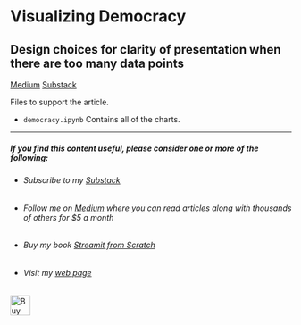 # Visualizing Democracy

## Design choices for clarity of presentation when there are too many data points

[Medium](https://medium.com/p/4f3bb5ae35f9/edit) [Substack](https://technofile.substack.com/p/visualizing-democracy)

Files to support the article.

- ``democracy.ipynb`` Contains all of the charts.

---

##### If you find this content useful, please consider one or more of the following:

- ###### Subscribe to my [Substack](https://technofile.substack.com/)
- ###### Follow me on  [Medium](https://medium.com/@alan-jones) where you can read articles along with thousands of others for $5 a month
- ###### Buy my book [ _Streamit from Scratch_](https://alanjones2.github.io/streamlitfromscratch/)
- ###### Visit my [web page](alanjones2.github.io)

<a href='https://ko-fi.com/M4M64THKG' target='_blank'><img height='36' style='border:0px;height:36px;' src='https://storage.ko-fi.com/cdn/kofi2.png?v=3' border='0' alt='Buy Me a Coffee at ko-fi.com' /></a>

